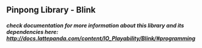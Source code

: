 ## Pinpong Library - Blink
##### check documentation for more information about this library and its dependencies here: http://docs.lattepanda.com/content/IO_Playability/Blink/#programming